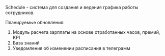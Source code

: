 Schedule - система для создания и ведения графика работы сотрудников.

Планируемые обновления:
1. Модуль расчета зарплаты на основе отработанных часов, премий, KPI
2. База знаний
3. Уведомления об изменении расписания в телеграмм
